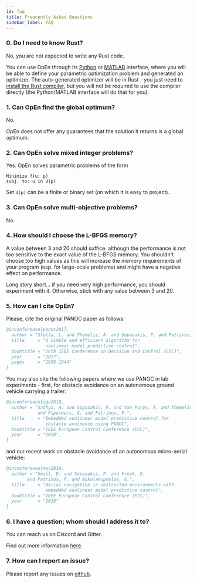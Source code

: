 ```yaml
---
id: faq
title: Frequently Asked Questions
sidebar_label: FAQ
---
```


### 0. Do I need to know Rust?

No, you are not expected to write any Rust code.

You can use OpEn through its [Python](./python-interface) or [MATLAB](./matlab-interface) interface, where you will be able to define your parametric optimization problem and generated an optimizer. The auto-generated optimizer will be in Rust - you just need to [install the Rust compiler](https://www.rust-lang.org/tools/install), but you will not be required to use the compiler directly (the Python/MATLAB interface will do that for you).

### 1. Can OpEn find the global optimum?
No. 

OpEn does not offer any guarantees that the solution it returns is a global optimum.

### 2. Can OpEn solve mixed integer problems?
Yes. OpEn solves parametric problems of the form

```text
Minimize f(u; p)
subj. to: u in U(p)
```

Set `U(p)` can be a finite or binary set (on which it is easy to project).

### 3. Can OpEn solve multi-objective problems?
No.

### 4. How should I choose the L-BFGS memory?
A value between 3 and 20 should suffice, although the performance is not too sensitive to the exact value of the L-BFGS memory. You shouldn't choose too high values as this will increase the memory requirements of your program (esp. for large-scale problems) and might have a negative effect on performance. 

Long story short... if you need very high performance, you should experiment with it. Otherwise, stick with any value between 3 and 20.

### 5. How can I cite OpEn?
Please, cite the original PANOC paper as follows:
```bibtex
@inconference{panoc2017,
  author = "Stella, L. and Themelis, A. and Sopasakis, P. and Patrinos, P.",
  title     = "A simple and efficient algorithm for
               nonlinear model predictive control",
  booktitle = "56th IEEE Conference on Decision and Control (CDC)",
  year      = "2017",
  pages     = "1939-1944"
}
```

You may also cite the following papers where we use PANOC in lab experiments - first, for obstacle avoidance on an autonomous ground vehicle carrying a trailer:

```bibtex
@inconference{agv2018,
  author = "Sathya, A. and Sopasakis, P. and Van Parys, R. and Themelis, A. 
            and Pipeleers, G. and Patrinos, P.",
  title     = "Embedded nonlinear model predictive control for 
               obstacle avoidance using PANOC",
  booktitle = "IEEE European Control Conference (ECC)",
  year      = "2018",
}
```

and our recent work on obstacle avoidance of an autonomous micro-aerial vehicle:

```bibtex
@inconference{mav2019,
  author = "Small, E. and Sopasakis, P. and Fresk, E.
        and Patrinos, P. and Nikolakopoulos, G.",
  title     = "Aerial navigation in obstructed environments with
               embedded nonlinear model predictive control",
  booktitle = "IEEE European Control Conference (ECC)",
  year      = "2019"
}
```



### 6. I have a question; whom should I address it to?
You can reach us on Discord and Gitter. 

Find out more information [here](https://alphaville.github.io/optimization-engine/blog/2019/03/06/talk-to-us).

### 7. How can I report an issue?
Please report any issues on [github](https://github.com/alphaville/optimization-engine/issues).

